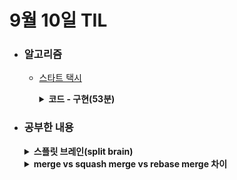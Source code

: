 # 9월 10일 TIL

* ### 알고리즘
    * [스타트 택시](https://www.acmicpc.net/problem/19238)
    
      <details>
      <summary><strong>코드 - 구현(53분)</strong></summary>

      ```java

        import java.io.*;
        import java.util.*;

        class Main {

            private static int n, m, remainFuel;
            private static int[] dy = {0,0,1,-1}, dx = {1,-1,0,0};
            private static int[][] board;
            private static boolean[] arrived;
            private static List<int[]> passengers;
            
            public static void main(String[] args) throws IOException {
                BufferedReader br = new BufferedReader(new InputStreamReader(System.in));
                BufferedWriter bw = new BufferedWriter(new OutputStreamWriter(System.out));

                StringTokenizer tokenizer = new StringTokenizer(br.readLine());

                n = Integer.parseInt(tokenizer.nextToken());
                m = Integer.parseInt(tokenizer.nextToken());
                remainFuel = Integer.parseInt(tokenizer.nextToken());

                board = new int[n + 1][n + 1];

                for(int i=1 ; i<=n ; i++){
                    tokenizer = new StringTokenizer(br.readLine());

                    for(int j=1 ; j<=n ; j++){
                        board[i][j] = Integer.parseInt(tokenizer.nextToken());
                    }
                }

                tokenizer = new StringTokenizer(br.readLine());

                int taxiY = Integer.parseInt(tokenizer.nextToken());
                int taxiX = Integer.parseInt(tokenizer.nextToken());

                passengers = new ArrayList<>();
                for(int i=0 ; i<m ; i++){
                    tokenizer = new StringTokenizer(br.readLine());

                    int startY = Integer.parseInt(tokenizer.nextToken());
                    int startX = Integer.parseInt(tokenizer.nextToken());
                    int endY = Integer.parseInt(tokenizer.nextToken());
                    int endX = Integer.parseInt(tokenizer.nextToken());

                    passengers.add(new int[]{startY, startX, endY, endX});
                }

                int size = passengers.size();
                arrived = new boolean[size];

                while(size != 0){
                    
                    int taxiPos = findPassengerNearBy(taxiY, taxiX);
                    if(remainFuel < 0)break;

                    int[] passenger = passengers.get(taxiPos);
                    int[] desPos = getDistance(passenger[0], passenger[1], passenger[2], passenger[3], true);

                    if(remainFuel < 0)
                        break;

                    taxiY = desPos[0];
                    taxiX = desPos[1];
                    
                    size--;
                }

                bw.write(String.valueOf(remainFuel));
                bw.close();
                br.close();
            }

            private static int findPassengerNearBy(int y, int x){
                int minDist = Integer.MAX_VALUE, idx = 0;
                int[] ret = new int[4];

                for(int i=0 ; i<passengers.size() ; i++){
                    if(arrived[i])continue;

                    int[] pos = getDistance(y, x, passengers.get(i)[0], passengers.get(i)[1], false);

                    if(remainFuel < 0)
                        return -1;

                    if(minDist == pos[2]){
                        if(pos[0] < ret[0]){
                            ret = new int[]{pos[0], pos[1], pos[2], i};
                            idx = i;
                        }
                        else if(pos[0] == ret[0] && pos[1] < ret[1]){
                            ret = new int[]{pos[0], pos[1], pos[2], i};
                            idx = i;
                        }
                    }

                    else if(minDist > pos[2]){
                        idx = i;
                        minDist = pos[2];
                        ret = new int[]{pos[0], pos[1], pos[2], i};
                    }
                }

                remainFuel -= ret[2];

                if(remainFuel <= 0){
                    remainFuel = -1;
                    return -1;
                }

                arrived[idx] = true;

                return idx;
            }

            private static int[] getDistance(int startY, int startX, int endY, int endX, boolean isDestination){
                if(startY == endY && startX == endX){
                    return new int[]{startY, startX, 0};
                }

                if(remainFuel == -1)
                    return new int[]{-1};

                Queue<int[]> que = new ArrayDeque<>();
                boolean[][] visit = new boolean[n + 1][n + 1];

                que.add(new int[]{startY, startX, 0});
                visit[startY][startX] = true;

                while(!que.isEmpty()){
                    int[] cur = que.poll();

                    int y = cur[0], x = cur[1];
                    for(int i=0 ; i<4 ; i++){
                        int ny = y + dy[i], nx = x + dx[i];

                        if(0 >= ny || ny > n || 0 >= nx || nx > n 
                        || visit[ny][nx] || board[ny][nx] == 1)
                            continue;

                        if(ny == endY && nx == endX){
                            if(isDestination){
                                remainFuel -= (cur[2] + 1);

                                if(remainFuel < 0){
                                    remainFuel = -1;
                                    return new int[]{-1};
                                }
                                
                                remainFuel += (cur[2] + 1) * 2;
                            }

                            return new int[]{ny, nx, cur[2] + 1};
                        }

                        que.add(new int[]{ny, nx, cur[2] + 1});
                        visit[ny][nx] = true;
                    }
                }

                remainFuel = -1;
                return new int[]{-1};
            }
        }

      ```

      </details>

* ### 공부한 내용
    <details>
    <summary><strong>스플릿 브레인(split brain)</strong></summary>

    * <h4>정의</h4>
    
      * 스플릿 브레인이란 클러스터로 구성된 두 시스템간의 네트워크가 일시적으로 동시에 단절되거나 기타 시스템상의 이유로 클러스터 상의 모든 노드들이 각자 자신이 primary라고 인식하게 되는 상황이다. 다시 말해서, 서로 다른 노드들이 죽은 것으로 간주하게 되는 것이다. 그 결과, 두 노드의 데이터가 변경됨에 따라 데이터 무결성과 일관성이 손상된다.

    * 스플릿 브레인 해결 방법
    
      * 분산 시스템에 적용되어 사용되는 쿼럼을 홀수로 구성해 투표를 진행하거나 heartbeat 네트워크를 격리 네트워크 또는 서비스 네트워크와 분리시키지 않고 하나로 통합하는 것이다.
      
      > :bulb: <strong>쿼럼</strong>: 의사 결정에 필요한 정족수라는 의미인데, 정족수는 합의체가 의사를 진행하고 결정하는 데에 필요한 최소한의 출석인원이다.

      > :bulb: <strong>heartbeat 네트워크</strong>: 사설 네트워크를 의미하며, 클러스터 외부로 접속할 수 없고 오직 클러스터 노드만 공유한다. 각 노드간의 통신, 모니터링을 위해 클러스터 노드에 사용된다.

    </details>

    <details>
    <summary><strong>merge vs squash merge vs rebase merge 차이</strong></summary>

    * <h3>merge</h3>
    
      * 하나의 브랜치와 다른 브랜치의 변경 이력 전체를 합치는 방식
      * 서로의 commit들이 얽혀서 머지가 되기 때문에, 많은 commit이 일어난다면 그래프가 복잡해지고 확인이 어렵게 되어 squash, rebase를 통해 단순화시키는 것이 좋다.
      
      * <h4>장점</h4>
        
        * 모든 commit 이력을 남길 수 있다.
    
      * <h4>단점</h4>
      
        * commit log가 지저분해 질 수 있다.

    
    * <h3>squash merge</h3>
    
      * 여러개의 commit 이력을 하나로 합쳐서 하나의 commit으로 만들 때 사용
      
      * <h4>장점</h4>
        
        * commit log가 깔끔해지고 가독성이 좋아진다.
    
      * <h4>단점</h4>
      
        * 기록이 안 남아서 어디가 문제였는지 찾아야 할 수 있다.
     
    * <h3>rebase merge</h3>
    
      * commit 시간에 상관없이 마지막에 merge되는 브랜치의 commit을 가장 뒤에 붙이는 방식

      * <h4>장점</h4>
        
        * 가독성이 좋고, 버전 관리에 좋다.
    
      * <h4>단점</h4>
      
        * force push가 필수이기 때문에 안전하지 못하다.
        * merge conflict가 발생하면 각각의 commit 하나씩 충돌난 부분을 수정해야하기 때문에 까다로울 수 있다.

    </details>
